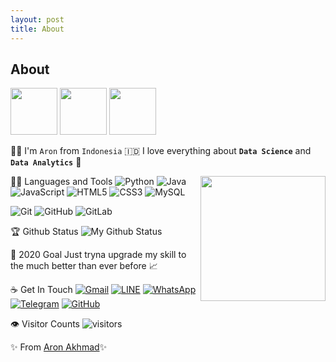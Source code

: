 ```yaml
---
layout: post
title: About
---
```


## About

<p align="left">
    <img src="https://i.pinimg.com/originals/0b/f2/ba/0bf2baebc370e83b26b1e5ef6a558f07.gif" width="75px">
    <img src="https://media.tenor.com/images/a03e50aa358b7cab991f58b43e1a942a/tenor.gif" width="75px">
    <img src="https://i.pinimg.com/originals/19/da/42/19da4277bf5a2000cf610b933f1ea50e.gif" width="75px">
  </p>
  
  👦🏻 I'm `Aron` from `Indonesia` 🇮🇩
  I love everything about **`Data Science`** and **`Data Analytics`** 🤎
  
  <img align='right' src='https://i.pinimg.com/originals/f8/39/9a/f8399acd37f858c850bbebc2fd5d349e.gif' width='200"'>
  
  👨‍💻 Languages and Tools
  ![Python](https://img.shields.io/badge/-Python-black?style=flat&logo=python)
  ![Java](https://img.shields.io/badge/Java-orange?style=flat&logo=java&logoColor=white)
  ![JavaScript](https://img.shields.io/badge/-JavaScript-black?style=flat&logo=javascript)
  ![HTML5](https://img.shields.io/badge/-HTML5-E34F26?style=flat&logo=html5&logoColor=white)
  ![CSS3](https://img.shields.io/badge/-CSS3-1572B6?style=flat&logo=css3)
  ![MySQL](https://img.shields.io/badge/-MySQL-black?style=flat&logo=mysql&link=https://github.com/hritik5102)
  
  ![Git](https://img.shields.io/badge/-Git-black?style=flat&logo=git&link=https://github.com/hritik5102)
  ![GitHub](https://img.shields.io/badge/-GitHub-181717?style=flat&logo=github&link=https://github.com/hritik5102)
  ![GitLab](https://img.shields.io/badge/-GitLab-FCA121?style=flat&logo=gitlab&link=https://github.com/hritik5102)
  
  
  🏆 Github Status
  ![My Github Status](https://github-readme-stats.vercel.app/api?username=aronakhmad&show_icons=true&hide_border=true)
  
  
  🔭 2020 Goal
  Just tryna upgrade my skill to the much better than ever before 📈
  
  
  ☕ Get In Touch
  [![Gmail](http://img.shields.io/badge/Gmail--181717?style=social&logo=gmail)](mailto:aronakhmad@gmail.com)
  [![LINE](https://img.shields.io/badge/LINE--181717?style=social&logo=line)](https://line.me/ti/p/dq7Q3Civme)
  [![WhatsApp](https://img.shields.io/badge/WhatsApp--181717?style=social&logo=whatsapp)](https://bit.ly/36wFuiY)
  [![Telegram](https://img.shields.io/badge/Telegram--181717?style=social&logo=telegram)](https://telegram.me/aronakhmad)
  [![GitHub](https://img.shields.io/badge/GitHub%20Page--181717?style=social&logo=github)](https://github.com/aronakhmad)
  
  
  👁 Visitor Counts
  ![visitors](https://visitor-badge.glitch.me/badge?page_id=aronakhmad.aronakhmad)
  
  ✨ From [Aron Akhmad](https://github.com/aronakhmad)✨
